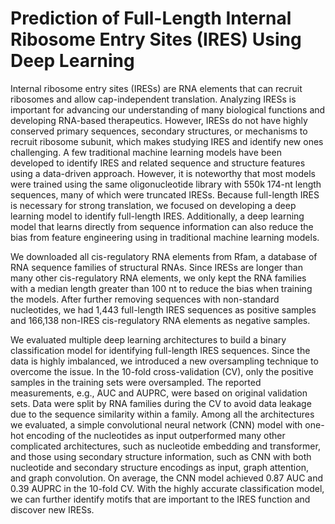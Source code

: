 # Prediction of Full-Length Internal Ribosome Entry Sites (IRES) Using Deep Learning

Internal ribosome entry sites (IRESs) are RNA elements that can recruit ribosomes and allow cap-independent translation. Analyzing IRESs is important for advancing our understanding of many biological functions and developing RNA-based therapeutics. However, IRESs do not have highly conserved primary sequences, secondary structures, or mechanisms to recruit ribosome subunit, which makes studying IRES and identify new ones challenging. A few traditional machine learning models have been developed to identify IRES and related sequence and structure features using a data-driven approach. However, it is noteworthy that most models were trained using the same oligonucleotide library with 550k 174-nt length sequences, many of which were truncated IRESs. Because full-length IRES is necessary for strong translation, we focused on developing a deep learning model to identify full-length IRES. Additionally, a deep learning model that learns directly from sequence information can also reduce the bias from feature engineering using in traditional machine learning models.

We downloaded all cis-regulatory RNA elements from Rfam, a database of RNA sequence families of structural RNAs. Since IRESs are longer than many other cis-regulatory RNA elements, we only kept the RNA families with a median length greater than 100 nt to reduce the bias when training the models. After further removing sequences with non-standard nucleotides, we had 1,443 full-length IRES sequences as positive samples and 166,138 non-IRES cis-regulatory RNA elements as negative samples.

We evaluated multiple deep learning architectures to build a binary classification model for identifying full-length IRES sequences. Since the data is highly imbalanced, we introduced a new oversampling technique to overcome the issue. In the 10-fold cross-validation (CV), only the positive samples in the training sets were oversampled. The reported measurements, e.g., AUC and AUPRC, were based on original validation sets. Data were split by RNA families during the CV to avoid data leakage due to the sequence similarity within a family. Among all the architectures we evaluated, a simple convolutional neural network (CNN) model with one-hot encoding of the nucleotides as input outperformed many other complicated architectures, such as nucleotide embedding and transformer, and those using secondary structure information, such as CNN with both nucleotide and secondary structure encodings as input, graph attention, and graph convolution. On average, the CNN model achieved 0.87 AUC and 0.39 AUPRC in the 10-fold CV. With the highly accurate classification model, we can further identify motifs that are important to the IRES function and discover new IRESs.